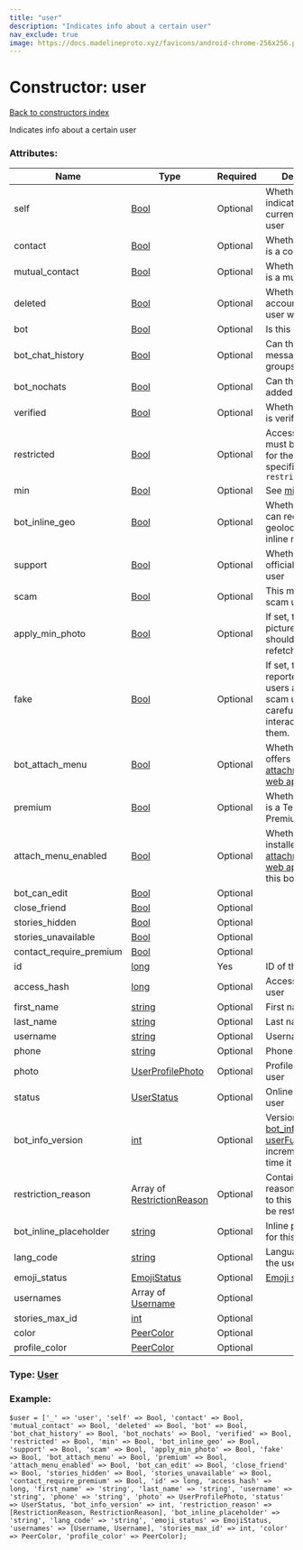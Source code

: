 ```yaml
---
title: "user"
description: "Indicates info about a certain user"
nav_exclude: true
image: https://docs.madelineproto.xyz/favicons/android-chrome-256x256.png
---
```

# Constructor: user  
[Back to constructors index](/API_docs/constructors/index.html)



Indicates info about a certain user

### Attributes:

| Name     |    Type       | Required | Description |
|----------|---------------|----------|-------------|
|self|[Bool](/API_docs/types/Bool.html) | Optional|Whether this user indicates the currently logged in user|
|contact|[Bool](/API_docs/types/Bool.html) | Optional|Whether this user is a contact|
|mutual\_contact|[Bool](/API_docs/types/Bool.html) | Optional|Whether this user is a mutual contact|
|deleted|[Bool](/API_docs/types/Bool.html) | Optional|Whether the account of this user was deleted|
|bot|[Bool](/API_docs/types/Bool.html) | Optional|Is this user a bot?|
|bot\_chat\_history|[Bool](/API_docs/types/Bool.html) | Optional|Can the bot see all messages in groups?|
|bot\_nochats|[Bool](/API_docs/types/Bool.html) | Optional|Can the bot be added to groups?|
|verified|[Bool](/API_docs/types/Bool.html) | Optional|Whether this user is verified|
|restricted|[Bool](/API_docs/types/Bool.html) | Optional|Access to this user must be restricted for the reason specified in `restriction_reason`|
|min|[Bool](/API_docs/types/Bool.html) | Optional|See [min](https://core.telegram.org/api/min)|
|bot\_inline\_geo|[Bool](/API_docs/types/Bool.html) | Optional|Whether the bot can request our geolocation in inline mode|
|support|[Bool](/API_docs/types/Bool.html) | Optional|Whether this is an official support user|
|scam|[Bool](/API_docs/types/Bool.html) | Optional|This may be a scam user|
|apply\_min\_photo|[Bool](/API_docs/types/Bool.html) | Optional|If set, the profile picture for this user should be refetched|
|fake|[Bool](/API_docs/types/Bool.html) | Optional|If set, this user was reported by many users as a fake or scam user: be careful when interacting with them.|
|bot\_attach\_menu|[Bool](/API_docs/types/Bool.html) | Optional|Whether this bot offers an [attachment menu web app](https://core.telegram.org/api/bots/attach)|
|premium|[Bool](/API_docs/types/Bool.html) | Optional|Whether this user is a Telegram Premium user|
|attach\_menu\_enabled|[Bool](/API_docs/types/Bool.html) | Optional|Whether we installed the [attachment menu web app](https://core.telegram.org/api/bots/attach) offered by this bot|
|bot\_can\_edit|[Bool](/API_docs/types/Bool.html) | Optional|
|close\_friend|[Bool](/API_docs/types/Bool.html) | Optional|
|stories\_hidden|[Bool](/API_docs/types/Bool.html) | Optional|
|stories\_unavailable|[Bool](/API_docs/types/Bool.html) | Optional|
|contact\_require\_premium|[Bool](/API_docs/types/Bool.html) | Optional|
|id|[long](/API_docs/types/long.html) | Yes|ID of the user|
|access\_hash|[long](/API_docs/types/long.html) | Optional|Access hash of the user|
|first\_name|[string](/API_docs/types/string.html) | Optional|First name|
|last\_name|[string](/API_docs/types/string.html) | Optional|Last name|
|username|[string](/API_docs/types/string.html) | Optional|Username|
|phone|[string](/API_docs/types/string.html) | Optional|Phone number|
|photo|[UserProfilePhoto](/API_docs/types/UserProfilePhoto.html) | Optional|Profile picture of user|
|status|[UserStatus](/API_docs/types/UserStatus.html) | Optional|Online status of user|
|bot\_info\_version|[int](/API_docs/types/int.html) | Optional|Version of the [bot\_info field in userFull](../constructors/userFull.html), incremented every time it changes|
|restriction\_reason|Array of [RestrictionReason](/API_docs/types/RestrictionReason.html) | Optional|Contains the reason why access to this user must be restricted.|
|bot\_inline\_placeholder|[string](/API_docs/types/string.html) | Optional|Inline placeholder for this inline bot|
|lang\_code|[string](/API_docs/types/string.html) | Optional|Language code of the user|
|emoji\_status|[EmojiStatus](/API_docs/types/EmojiStatus.html) | Optional|[Emoji status](https://core.telegram.org/api/emoji-status)|
|usernames|Array of [Username](/API_docs/types/Username.html) | Optional|
|stories\_max\_id|[int](/API_docs/types/int.html) | Optional|
|color|[PeerColor](/API_docs/types/PeerColor.html) | Optional|
|profile\_color|[PeerColor](/API_docs/types/PeerColor.html) | Optional|



### Type: [User](/API_docs/types/User.html)


### Example:

```
$user = ['_' => 'user', 'self' => Bool, 'contact' => Bool, 'mutual_contact' => Bool, 'deleted' => Bool, 'bot' => Bool, 'bot_chat_history' => Bool, 'bot_nochats' => Bool, 'verified' => Bool, 'restricted' => Bool, 'min' => Bool, 'bot_inline_geo' => Bool, 'support' => Bool, 'scam' => Bool, 'apply_min_photo' => Bool, 'fake' => Bool, 'bot_attach_menu' => Bool, 'premium' => Bool, 'attach_menu_enabled' => Bool, 'bot_can_edit' => Bool, 'close_friend' => Bool, 'stories_hidden' => Bool, 'stories_unavailable' => Bool, 'contact_require_premium' => Bool, 'id' => long, 'access_hash' => long, 'first_name' => 'string', 'last_name' => 'string', 'username' => 'string', 'phone' => 'string', 'photo' => UserProfilePhoto, 'status' => UserStatus, 'bot_info_version' => int, 'restriction_reason' => [RestrictionReason, RestrictionReason], 'bot_inline_placeholder' => 'string', 'lang_code' => 'string', 'emoji_status' => EmojiStatus, 'usernames' => [Username, Username], 'stories_max_id' => int, 'color' => PeerColor, 'profile_color' => PeerColor];
```  
